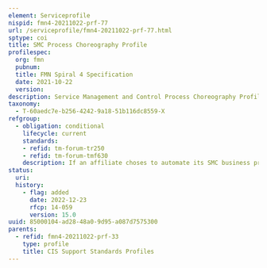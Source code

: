 ```yaml
---
element: Serviceprofile
nispid: fmn4-20211022-prf-77
url: /serviceprofile/fmn4-20211022-prf-77.html
sptype: coi
title: SMC Process Choreography Profile
profilespec:
  org: fmn
  pubnum: 
  title: FMN Spiral 4 Specification
  date: 2021-10-22
  version: 
description: Service Management and Control Process Choreography Profile is the capability to bring together individual services to accomplish a larger piece of work. It provides standards and guidance to support the choreography of SMC processes and ITSM systems in a multi-service provider environment.
taxonomy:
  - T-60aedc7e-b256-4242-9a18-51b116dc8559-X
refgroup:
  - obligation: conditional
    lifecycle: current
    standards: 
    - refid: tm-forum-tr250
    - refid: tm-forum-tmf630
    description: If an affiliate choses to automate its SMC business processes (SMC Federation Level 1 or Level 2), these standards MUST be implemented.
status:
  uri: 
  history: 
    - flag: added
      date: 2022-12-23
      rfcp: 14-059
      version: 15.0
uuid: 85000104-ad28-48a0-9d95-a087d7575300
parents:
  - refid: fmn4-20211022-prf-33
    type: profile
    title: CIS Support Standards Profiles
---
```

